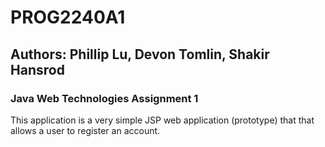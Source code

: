 # PROG2240A1

## Authors: Phillip Lu, Devon Tomlin, Shakir Hansrod

### Java Web Technologies Assignment 1

This application is a very simple JSP web application (prototype) that that allows a user to register an account.
